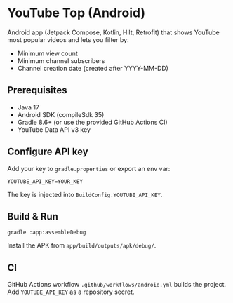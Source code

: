 # YouTube Top (Android)

Android app (Jetpack Compose, Kotlin, Hilt, Retrofit) that shows YouTube most popular videos and lets you filter by:
- Minimum view count
- Minimum channel subscribers
- Channel creation date (created after YYYY-MM-DD)

## Prerequisites
- Java 17
- Android SDK (compileSdk 35)
- Gradle 8.6+ (or use the provided GitHub Actions CI)
- YouTube Data API v3 key

## Configure API key
Add your key to `gradle.properties` or export an env var:

```
YOUTUBE_API_KEY=YOUR_KEY
```

The key is injected into `BuildConfig.YOUTUBE_API_KEY`.

## Build & Run
```
gradle :app:assembleDebug
```

Install the APK from `app/build/outputs/apk/debug/`.

## CI
GitHub Actions workflow `.github/workflows/android.yml` builds the project. Add `YOUTUBE_API_KEY` as a repository secret.
